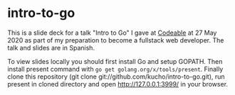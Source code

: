 # intro-to-go

This is a slide deck for a talk "Intro to Go" I gave at [Codeable](https://codeable.pe/) at 27 May 2020 as part of my preparation to become a fullstack web developer. The talk and slides are in Spanish.

To view slides locally you should first install Go and setup GOPATH. Then install present command with `go get golang.org/x/tools/present`. Finally clone this repository (git clone git://github.com/kucho/intro-to-go.git), run present in cloned directory and open http://127.0.0.1:3999/ in your browser.
